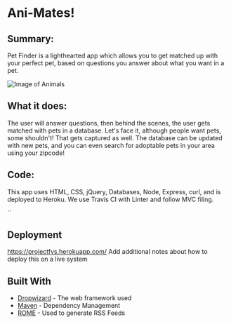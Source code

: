 # Ani-Mates!

## Summary: 
Pet Finder is a lighthearted app which allows you to get matched up with your perfect pet, based on questions you answer about what you want in a pet.

![Image of Animals](https://www.brantcountyspca.com/wp-content/uploads/cache/images/remote/i0-wp-com/animals-4133566325.jpg)

## What it does: 
The user will answer questions, then behind the scenes, the user gets matched with pets in a database.  Let's face it, although people want pets, some shouldn't!  That gets captured as well.  The database can be updated with new pets, and you can even search for adoptable pets in your area using your zipcode!

## Code: 
This app uses HTML, CSS, jQuery, Databases, Node, Express, curl, and is deployed to Heroku.  We use Travis CI with Linter and follow MVC filing.

``
## Deployment
https://projectfvs.herokuapp.com/
Add additional notes about how to deploy this on a live system

## Built With
* [Dropwizard](http://www.dropwizard.io/1.0.2/docs/) - The web framework used
* [Maven](https://maven.apache.org/) - Dependency Management
* [ROME](https://rometools.github.io/rome/) - Used to generate RSS Feeds




